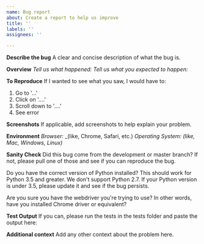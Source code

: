 ```yaml
---
name: Bug report
about: Create a report to help us improve
title: ''
labels: ''
assignees: ''

---
```


**Describe the bug**
A clear and concise description of what the bug is.

**Overview**
*Tell us what happened:*
*Tell us what you expected to happen:*

**To Reproduce**
If I wanted to see what you saw, I would have to:
1. Go to '...'
2. Click on '....'
3. Scroll down to '....'
4. See error

**Screenshots**
If applicable, add screenshots to help explain your problem.

**Environment**
*Browser:* _(like, Chrome, Safari, etc.)
*Operating System:* _(like, Mac, Windows, Linux)_

**Sanity Check**
Did this bug come from the development or master branch? If not, please pull one of those and see if you can reproduce the bug.

Do you have the correct version of Python installed? This should work for Python 3.5 and greater. We don't support Python 2.7. If your Python version is under 3.5, please update it and see if the bug persists.

Are you sure you have the webdriver you're trying to use? In other words, have you installed Chrome driver or equivalent?

**Test Output**
If you can, please run the tests in the tests folder and paste the output here:


**Additional context**
Add any other context about the problem here.

